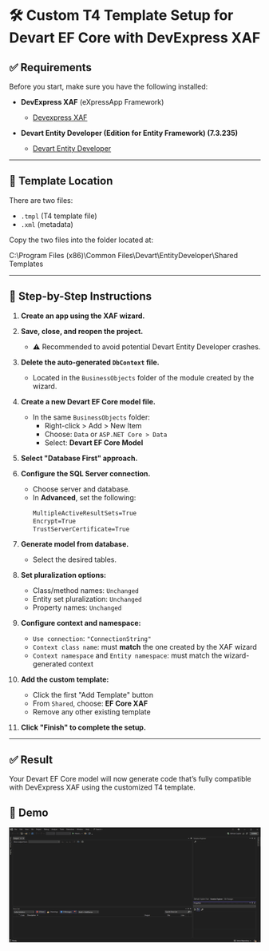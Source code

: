 ﻿# 🛠 Custom T4 Template Setup for Devart EF Core with DevExpress XAF

## ✅ Requirements

Before you start, make sure you have the following installed:

- **DevExpress XAF** (eXpressApp Framework)  
  - [Devexpress XAF](https://www.devexpress.com/products/net/application_framework/)

- **Devart Entity Developer (Edition for Entity Framework) (7.3.235)**
  - [Devart Entity Developer](https://www.devart.com/entitydeveloper/entity-framework-core-designer.html)

---

## 📁 Template Location

There are two files:
- `.tmpl` (T4 template file)
- `.xml` (metadata)

Copy the two files into the folder located at:

C:\Program Files (x86)\Common Files\Devart\EntityDeveloper\Shared Templates


---

## 🔧 Step-by-Step Instructions

1. **Create an app using the XAF wizard.**

2. **Save, close, and reopen the project.**
   - ⚠️ Recommended to avoid potential Devart Entity Developer crashes.

3. **Delete the auto-generated `DbContext` file.**
   - Located in the `BusinessObjects` folder of the module created by the wizard.

4. **Create a new Devart EF Core model file.**
   - In the same `BusinessObjects` folder:
     - Right-click > Add > New Item
     - Choose: `Data` or `ASP.NET Core > Data`
     - Select: **Devart EF Core Model**

5. **Select "Database First" approach.**

6. **Configure the SQL Server connection.**
   - Choose server and database.
   - In **Advanced**, set the following:
     ```
     MultipleActiveResultSets=True
     Encrypt=True
     TrustServerCertificate=True
     ```

7. **Generate model from database.**
   - Select the desired tables.

8. **Set pluralization options:**
   - Class/method names: `Unchanged`
   - Entity set pluralization: `Unchanged`
   - Property names: `Unchanged`

9. **Configure context and namespace:**
   - `Use connection`: `"ConnectionString"`
   - `Context class name`: must **match** the one created by the XAF wizard
   - `Context namespace` and `Entity namespace`: must match the wizard-generated context

10. **Add the custom template:**
    - Click the first "Add Template" button
    - From `Shared`, choose: **EF Core XAF**
    - Remove any other existing template

11. **Click "Finish" to complete the setup.**

---

## ✅ Result

Your Devart EF Core model will now generate code that’s fully compatible with DevExpress XAF using the customized T4 template.


## 📄 Demo
![Demo](docs/DevartEntityDeveloper_DevExpressXAF.gif)


